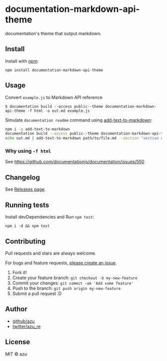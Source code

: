 # documentation-markdown-api-theme

documentation's theme that output markdown.

## Install

Install with [npm](https://www.npmjs.com/):

    npm install documentation-markdown-api-theme

## Usage

Convert `example.js` to Markdown API reference

```
$ documentation build --access public--theme documentation-markdown-api-theme -f html -o out.md example.js
```

Simulate `documentation readme` command using [add-text-to-markdown](https://github.com/azu/add-text-to-markdown "add-text-to-markdown"):

```sh
npm i -g add-text-to-markdown
documentation build --access public--theme documentation-markdown-api-theme -f html -o out.md example.js
echo out.md | add-text-to-markdown path/to/file.md --section "section name"
```

### Why using `-f html`

See https://github.com/documentationjs/documentation/issues/550

## Changelog

See [Releases page](https://github.com/azu/documentation-markdown-api-theme/releases).

## Running tests

Install devDependencies and Run `npm test`:

    npm i -d && npm test

## Contributing

Pull requests and stars are always welcome.

For bugs and feature requests, [please create an issue](https://github.com/azu/documentation-markdown-api-theme/issues).

1. Fork it!
2. Create your feature branch: `git checkout -b my-new-feature`
3. Commit your changes: `git commit -am 'Add some feature'`
4. Push to the branch: `git push origin my-new-feature`
5. Submit a pull request :D

## Author

- [github/azu](https://github.com/azu)
- [twitter/azu_re](https://twitter.com/azu_re)

## License

MIT © azu
